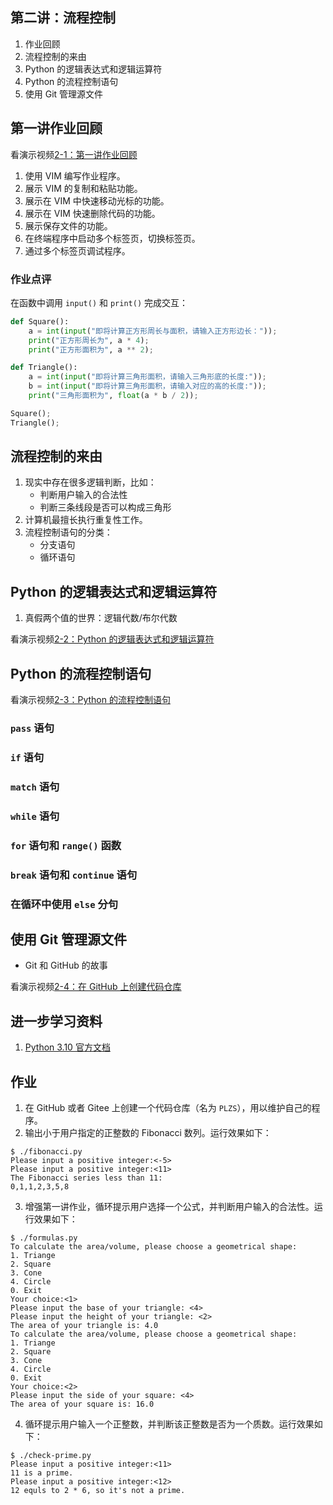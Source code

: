 ## 第二讲：流程控制

1. 作业回顾
1. 流程控制的来由
1. Python 的逻辑表达式和逻辑运算符
1. Python 的流程控制语句
1. 使用 Git 管理源文件

		
## 第一讲作业回顾

看演示视频[2-1：第一讲作业回顾](#)

1. 使用 VIM 编写作业程序。
1. 展示 VIM 的复制和粘贴功能。
1. 展示在 VIM 中快速移动光标的功能。
1. 展示在 VIM 快速删除代码的功能。
1. 展示保存文件的功能。
1. 在终端程序中启动多个标签页，切换标签页。
1. 通过多个标签页调试程序。

	
### 作业点评

在函数中调用 `input()` 和 `print()` 完成交互：

```python
def Square():
    a = int(input("即将计算正方形周长与面积，请输入正方形边长："));
    print("正方形周长为", a * 4);
    print("正方形面积为", a ** 2);

def Triangle():
    a = int(input("即将计算三角形面积，请输入三角形底的长度:"));
    b = int(input("即将计算三角形面积，请输入对应的高的长度:"));
    print("三角形面积为", float(a * b / 2));

Square();
Triangle();
```

		
## 流程控制的来由

1. 现实中存在很多逻辑判断，比如：
   - 判断用户输入的合法性
   - 判断三条线段是否可以构成三角形
1. 计算机最擅长执行重复性工作。
1. 流程控制语句的分类：
   - 分支语句
   - 循环语句

		
## Python 的逻辑表达式和逻辑运算符

1. 真假两个值的世界：逻辑代数/布尔代数

看演示视频[2-2：Python 的逻辑表达式和逻辑运算符](#)

		
## Python 的流程控制语句

看演示视频[2-3：Python 的流程控制语句](#)

	
### `pass` 语句

	
### `if` 语句

	
### `match` 语句

	
### `while` 语句

	
### `for` 语句和 `range()` 函数

	
### `break` 语句和 `continue` 语句

	
### 在循环中使用 `else` 分句

		
## 使用 Git 管理源文件

- Git 和 GitHub 的故事

看演示视频[2-4：在 GitHub 上创建代码仓库](#)

		
## 进一步学习资料

1. [Python 3.10 官方文档](https://docs.python.org/zh-cn/3.10/index.html)

		
## 作业

1) 在 GitHub 或者 Gitee 上创建一个代码仓库（名为 `PLZS`），用以维护自己的程序。
2) 输出小于用户指定的正整数的 Fibonacci 数列。运行效果如下：
```console
$ ./fibonacci.py
Please input a positive integer:<-5>
Please input a positive integer:<11>
The Fibonacci series less than 11:
0,1,1,2,3,5,8
```

	
3) 增强第一讲作业，循环提示用户选择一个公式，并判断用户输入的合法性。运行效果如下：

```console
$ ./formulas.py
To calculate the area/volume, please choose a geometrical shape:
1. Triange
2. Square
3. Cone
4. Circle
0. Exit
Your choice:<1>
Please input the base of your triangle: <4>
Please input the height of your triangle: <2>
The area of your triangle is: 4.0
To calculate the area/volume, please choose a geometrical shape:
1. Triange
2. Square
3. Cone
4. Circle
0. Exit
Your choice:<2>
Please input the side of your square: <4>
The area of your square is: 16.0
```

	
4) 循环提示用户输入一个正整数，并判断该正整数是否为一个质数。运行效果如下：

```console
$ ./check-prime.py
Please input a positive integer:<11>
11 is a prime.
Please input a positive integer:<12>
12 equls to 2 * 6, so it's not a prime.
```

